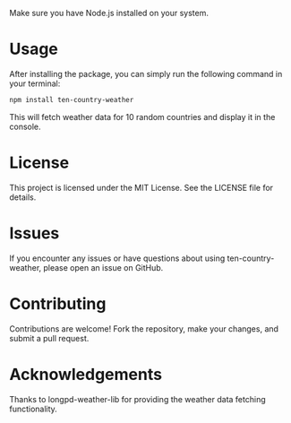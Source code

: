 Make sure you have Node.js installed on your system.

# Usage
After installing the package, you can simply run the following command in your terminal:

```bash
npm install ten-country-weather
```
This will fetch weather data for 10 random countries and display it in the console.

# License
This project is licensed under the MIT License. See the LICENSE file for details.

# Issues
If you encounter any issues or have questions about using ten-country-weather, please open an issue on GitHub.

# Contributing
Contributions are welcome! Fork the repository, make your changes, and submit a pull request.

# Acknowledgements
Thanks to longpd-weather-lib for providing the weather data fetching functionality.




